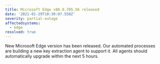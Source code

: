 ```yaml
---
title: Microsoft Edge v88.0.705.56 released
date: '2021-01-29T10:30:07.550Z'
severity: partial-outage
affectedsystems:
  - edge
resolved: true
---
```

New Microsoft Edge version has been released. Our automated processes are building a new key extraction agent to support it. All agents should automatically upgrade within the next 5 hours.

<!--- language code: en -->
